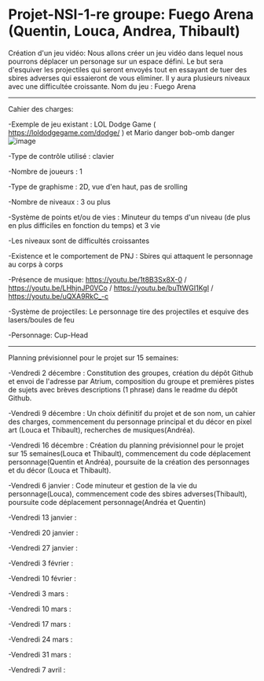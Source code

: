 # Projet-NSI-1-re groupe: Fuego Arena  (Quentin, Louca, Andrea, Thibault)
Création d'un jeu vidéo: 
Nous allons créer un jeu vidéo dans lequel nous pourrons déplacer un personage sur un espace défini. Le but sera d'esquiver les projectiles qui seront envoyés tout en essayant de tuer des sbires adverses qui essaieront de vous eliminer. Il y aura plusieurs niveaux avec une difficultée croissante.
Nom du jeu : Fuego Arena 

--------------------------------------------------------------------------------------------------------------------------------------------------------------------
Cahier des charges:

-Exemple de jeu existant : LOL Dodge Game ( https://loldodgegame.com/dodge/ ) et Mario danger bob-omb danger ![image](https://user-images.githubusercontent.com/119674954/206699870-22b373e7-b407-48c8-94a5-0ef7cfd662aa.png)

-Type de contrôle utilisé : clavier

-Nombre de joueurs : 1

-Type de graphisme : 2D, vue d'en haut, pas de srolling

-Nombre de niveaux : 3 ou plus

-Système de points et/ou de vies : Minuteur du temps d'un niveau (de plus en plus difficiles en fonction du temps) et 3 vie

-Les niveaux sont de difficultés croissantes
  
-Existence et le comportement de PNJ : Sbires qui attaquent le personnage au corps à corps
  
-Présence de musique: https://youtu.be/1t8B3Sx8X-0 / https://youtu.be/LHhjnJP0VCo / https://youtu.be/buTtWGI1KgI / https://youtu.be/uQXA9RkC_-c
   
-Système de projectiles: Le personnage tire des projectiles et esquive des lasers/boules de feu

-Personnage: Cup-Head

-----------------------------------------------------------------------------------------------------------------------------------------------------------
Planning prévisionnel pour le projet sur 15 semaines:

-Vendredi 2 décembre : Constitution des groupes, création du dépôt Github et envoi de l'adresse par Atrium, composition du groupe et premières pistes de sujets avec brèves descriptions (1 phrase) dans le readme du dépôt Github. 

-Vendredi 9 décembre : Un choix définitif du projet et de son nom, un cahier des charges, commencement du personnage principal et du décor en pixel art (Louca et Thibault), recherches de musiques(Andréa).

-Vendredi 16 décembre : Création du planning prévisionnel pour le projet sur 15 semaines(Louca et Thibault), commencement du code déplacement personnage(Quentin et Andréa), poursuite de la création des personnages et du décor (Louca et Thibault).

-Vendredi 6 janvier : Code minuteur et gestion de la vie du personnage(Louca), commencement code des sbires adverses(Thibault), poursuite code déplacement personnage(Andréa et Quentin)

-Vendredi 13 janvier : 

-Vendredi 20 janvier : 

-Vendredi 27 janvier :

-Vendredi 3 février : 

-Vendredi 10 février : 

-Vendredi 3 mars : 

-Vendredi 10 mars : 

-Vendredi 17 mars : 

-Vendredi 24 mars : 

-Vendredi 31 mars :

-Vendredi 7 avril : 

